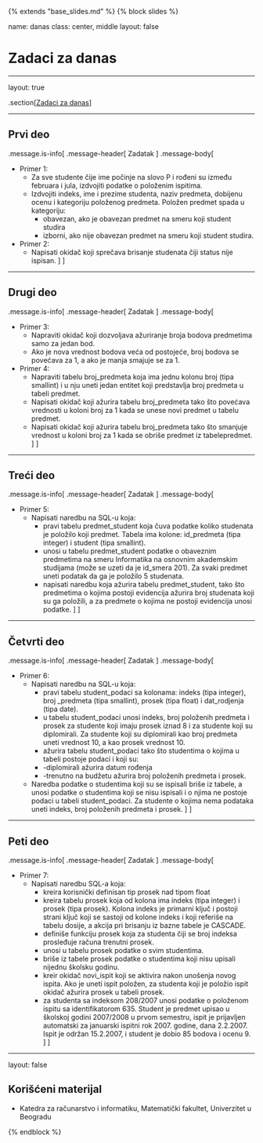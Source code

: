 {% extends "base_slides.md" %}
{% block slides %}

name: danas 
class: center, middle
layout: false

# Zadaci za danas

---
layout: true

.section[[Zadaci za danas](#sadrzaj)]

---

## Prvi deo

.message.is-info[
.message-header[
Zadatak
]
.message-body[
- Primer 1: 
    - Za sve studente čije ime počinje na slovo P i rođeni su između februara i jula, izdvojiti podatke o položenim ispitima. 
    - Izdvojiti indeks, ime i prezime studenta, naziv predmeta, dobijenu ocenu i kategoriju položenog predmeta. Položen predmet spada u kategoriju:
      - obavezan, ako je obavezan predmet na smeru koji student studira
      - izborni, ako nije obavezan predmet na smeru koji student studira.
- Primer 2: 
    - Napisati okidač koji sprečava brisanje studenata čiji status nije ispisan.
]
]
            

---

## Drugi deo

.message.is-info[
.message-header[
Zadatak
]
.message-body[
- Primer 3: 
    - Napraviti okidač koji dozvoljava ažuriranje broja bodova predmetima samo za jedan bod. 
    - Ako je nova vrednost bodova veća od postojeće, broj bodova se povećava za 1, a ako je manja smajuje se za 1.
- Primer 4: 
    - Napraviti tabelu broj_predmeta koja ima jednu kolonu broj (tipa smallint) i u nju uneti jedan entitet koji predstavlja broj predmeta u tabeli predmet. 
    - Napisati okidač koji ažurira tabelu broj_predmeta tako što povećava vrednosti u koloni broj za 1 kada se unese novi predmet u tabelu predmet. 
    - Napisati okidač koji ažurira tabelu broj_predmeta tako što smanjuje vrednost u koloni broj za 1 kada se obriše predmet iz tabelepredmet.
]
]

---

## Treći deo

.message.is-info[
.message-header[
Zadatak
]
.message-body[
- Primer 5: 
    - Napisati naredbu na SQL-u koja:
      - pravi tabelu predmet_student koja čuva podatke koliko studenata je položilo koji predmet. Tabela ima kolone: id_predmeta (tipa integer) i student (tipa smallint).
      - unosi u tabelu predmet_student podatke o obaveznim predmetima na smeru Informatika na osnovnim akademskim studijama (može se uzeti da je id_smera 201). Za svaki predmet uneti podatak da ga je položilo 5 studenata.
      - napisati naredbu koja ažurira tabelu predmet_student, tako što predmetima o kojima postoji evidencija ažurira broj studenata koji su ga položili, a za predmete o kojima ne postoji evidencija unosi podatke.
]
]

---
## Četvrti deo

.message.is-info[
.message-header[
Zadatak
]
.message-body[
- Primer 6: 
    - Napisati naredbu na SQL-u koja:
      - pravi tabelu student_podaci sa kolonama: indeks (tipa integer), broj _predmeta (tipa smallint), prosek (tipa float) i dat_rodjenja (tipa date).
      - u tabelu student_podaci unosi indeks, broj položenih predmeta i prosek za studente koji imaju prosek iznad 8 i za studente koji su diplomirali. Za studente koji su diplomirali kao broj predmeta uneti vrednost 10, a kao prosek vrednost 10.
      - ažurira tabelu student_podaci tako što studentima o kojima u tabeli postoje podaci i koji su:
      - -diplomirali ažurira datum rođenja
      - -trenutno na budžetu ažurira broj položenih predmeta i prosek.
    - Naredba podatke o studentima koji su se ispisali briše iz tabele, a unosi podatke o studentima koji se nisu ispisali i o njima ne postoje podaci u tabeli student_podaci. Za studente o kojima nema podataka uneti indeks, broj položenih predmeta i prosek.
]
]

---
## Peti deo

.message.is-info[
.message-header[
Zadatak
]
.message-body[
- Primer 7: 
    - Napisati naredbu SQL-a koja:
      - kreira korisnički definisan tip prosek nad tipom float
      - kreira tabelu prosek koja od kolona ima indeks (tipa integer) i prosek (tipa prosek). Kolona indeks je primarni ključ i postoji strani ključ koji se sastoji od kolone indeks i koji referiše na tabelu dosije, a akcija pri brisanju iz bazne tabele je CASCADE.
      - definiše funkciju prosek koja za studenta čiji se broj indeksa prosleđuje računa trenutni prosek.
      - unosi u tabelu prosek podatke o svim studentima.
      - briše iz tabele prosek podatke o studentima koji nisu upisali nijednu školsku godinu.
      - kreir okidač novi_ispit koji se aktivira nakon unošenja novog ispita. Ako je uneti ispit položen, za studenta koji je položio ispit okidač ažurira prosek u tabeli prosek.
      - za studenta sa indeksom 208/2007 unosi podatke o položenom ispitu sa identifikatorom 635. Student je predmet upisao u školskoj godini 2007/2008 u prvom semestru, ispit je prijavljen automatski za januarski ispitni rok 2007. godine, dana 2.2.2007. Ispit je održan 15.2.2007, i student je dobio 85 bodova i ocenu 9.
]
]

---

layout: false

## Korišćeni materijal

- Katedra za računarstvo i informatiku, Matematički fakultet, Univerzitet u Beogradu

{% endblock %}